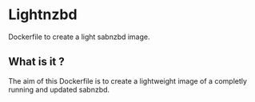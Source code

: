 # Lightnzbd
Dockerfile to create a light sabnzbd image.

## What is it ?
The aim of this Dockerfile is to create a lightweight image of a completly running and updated sabnzbd.
